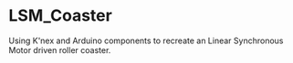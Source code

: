 # LSM_Coaster
Using K'nex and Arduino components to recreate an Linear Synchronous Motor driven roller coaster.
